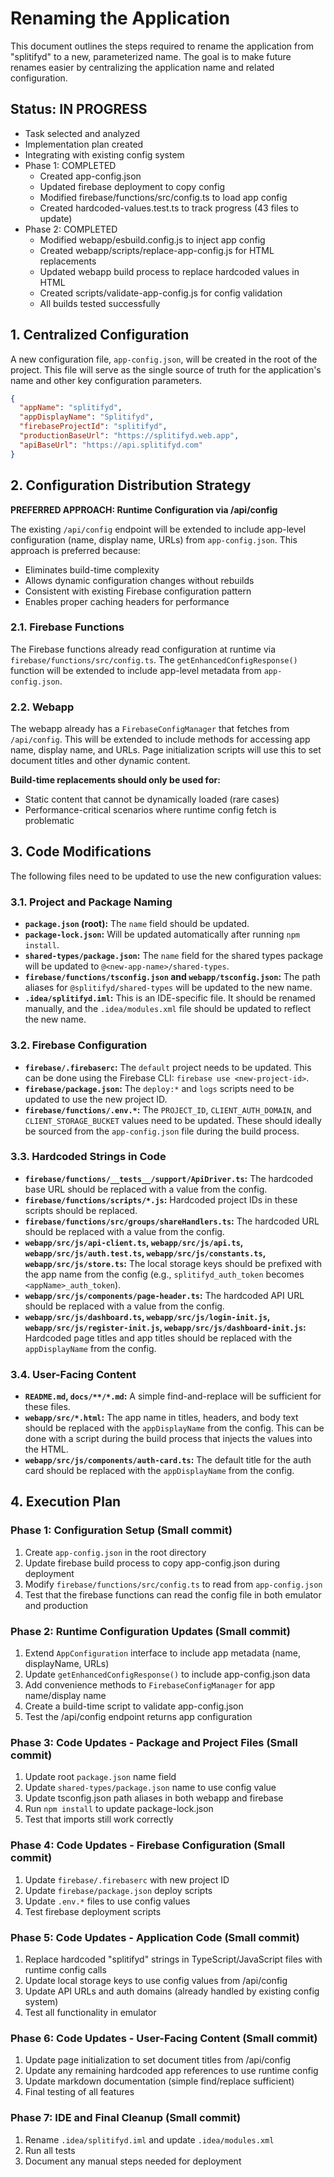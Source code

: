 # Renaming the Application

This document outlines the steps required to rename the application from "splitifyd" to a new, parameterized name. The goal is to make future renames easier by centralizing the application name and related configuration.

## Status: IN PROGRESS
- Task selected and analyzed
- Implementation plan created
- Integrating with existing config system
- Phase 1: COMPLETED
  - Created app-config.json
  - Updated firebase deployment to copy config
  - Modified firebase/functions/src/config.ts to load app config
  - Created hardcoded-values.test.ts to track progress (43 files to update)
- Phase 2: COMPLETED
  - Modified webapp/esbuild.config.js to inject app config
  - Created webapp/scripts/replace-app-config.js for HTML replacements
  - Updated webapp build process to replace hardcoded values in HTML
  - Created scripts/validate-app-config.js for config validation
  - All builds tested successfully

## 1. Centralized Configuration

A new configuration file, `app-config.json`, will be created in the root of the project. This file will serve as the single source of truth for the application's name and other key configuration parameters.

```json
{
  "appName": "splitifyd",
  "appDisplayName": "Splitifyd",
  "firebaseProjectId": "splitifyd",
  "productionBaseUrl": "https://splitifyd.web.app",
  "apiBaseUrl": "https://api.splitifyd.com"
}
```

## 2. Configuration Distribution Strategy

**PREFERRED APPROACH: Runtime Configuration via /api/config**

The existing `/api/config` endpoint will be extended to include app-level configuration (name, display name, URLs) from `app-config.json`. This approach is preferred because:
- Eliminates build-time complexity
- Allows dynamic configuration changes without rebuilds
- Consistent with existing Firebase configuration pattern
- Enables proper caching headers for performance

### 2.1. Firebase Functions

The Firebase functions already read configuration at runtime via `firebase/functions/src/config.ts`. The `getEnhancedConfigResponse()` function will be extended to include app-level metadata from `app-config.json`.

### 2.2. Webapp

The webapp already has a `FirebaseConfigManager` that fetches from `/api/config`. This will be extended to include methods for accessing app name, display name, and URLs. Page initialization scripts will use this to set document titles and other dynamic content.

**Build-time replacements should only be used for:**
- Static content that cannot be dynamically loaded (rare cases)
- Performance-critical scenarios where runtime config fetch is problematic

## 3. Code Modifications

The following files need to be updated to use the new configuration values:

### 3.1. Project and Package Naming

- **`package.json` (root):** The `name` field should be updated.
- **`package-lock.json`:** Will be updated automatically after running `npm install`.
- **`shared-types/package.json`:** The `name` field for the shared types package will be updated to `@<new-app-name>/shared-types`.
- **`firebase/functions/tsconfig.json` and `webapp/tsconfig.json`:** The path aliases for `@splitifyd/shared-types` will be updated to the new name.
- **`.idea/splitifyd.iml`:** This is an IDE-specific file. It should be renamed manually, and the `.idea/modules.xml` file should be updated to reflect the new name.

### 3.2. Firebase Configuration

- **`firebase/.firebaserc`:** The `default` project needs to be updated. This can be done using the Firebase CLI: `firebase use <new-project-id>`.
- **`firebase/package.json`:** The `deploy:*` and `logs` scripts need to be updated to use the new project ID.
- **`firebase/functions/.env.*`:** The `PROJECT_ID`, `CLIENT_AUTH_DOMAIN`, and `CLIENT_STORAGE_BUCKET` values need to be updated. These should ideally be sourced from the `app-config.json` file during the build process.

### 3.3. Hardcoded Strings in Code

- **`firebase/functions/__tests__/support/ApiDriver.ts`:** The hardcoded base URL should be replaced with a value from the config.
- **`firebase/functions/scripts/*.js`:** Hardcoded project IDs in these scripts should be replaced.
- **`firebase/functions/src/groups/shareHandlers.ts`:** The hardcoded URL should be replaced with a value from the config.
- **`webapp/src/js/api-client.ts`, `webapp/src/js/api.ts`, `webapp/src/js/auth.test.ts`, `webapp/src/js/constants.ts`, `webapp/src/js/store.ts`:** The local storage keys should be prefixed with the app name from the config (e.g., `splitifyd_auth_token` becomes `<appName>_auth_token`).
- **`webapp/src/js/components/page-header.ts`:** The hardcoded API URL should be replaced with a value from the config.
- **`webapp/src/js/dashboard.ts`, `webapp/src/js/login-init.js`, `webapp/src/js/register-init.js`, `webapp/src/js/dashboard-init.js`:** Hardcoded page titles and app titles should be replaced with the `appDisplayName` from the config.

### 3.4. User-Facing Content

- **`README.md`, `docs/**/*.md`:** A simple find-and-replace will be sufficient for these files.
- **`webapp/src/*.html`:** The app name in titles, headers, and body text should be replaced with the `appDisplayName` from the config. This can be done with a script during the build process that injects the values into the HTML.
- **`webapp/src/js/components/auth-card.ts`:** The default title for the auth card should be replaced with the `appDisplayName` from the config.

## 4. Execution Plan

### Phase 1: Configuration Setup (Small commit)
1. Create `app-config.json` in the root directory
2. Update firebase build process to copy app-config.json during deployment
3. Modify `firebase/functions/src/config.ts` to read from `app-config.json`
4. Test that the firebase functions can read the config file in both emulator and production

### Phase 2: Runtime Configuration Updates (Small commit)  
1. Extend `AppConfiguration` interface to include app metadata (name, displayName, URLs)
2. Update `getEnhancedConfigResponse()` to include app-config.json data 
3. Add convenience methods to `FirebaseConfigManager` for app name/display name
4. Create a build-time script to validate app-config.json
5. Test the /api/config endpoint returns app configuration

### Phase 3: Code Updates - Package and Project Files (Small commit)
1. Update root `package.json` name field
2. Update `shared-types/package.json` name to use config value
3. Update tsconfig.json path aliases in both webapp and firebase
4. Run `npm install` to update package-lock.json
5. Test that imports still work correctly

### Phase 4: Code Updates - Firebase Configuration (Small commit)
1. Update `firebase/.firebaserc` with new project ID
2. Update `firebase/package.json` deploy scripts
3. Update `.env.*` files to use config values
4. Test firebase deployment scripts

### Phase 5: Code Updates - Application Code (Small commit)
1. Replace hardcoded "splitifyd" strings in TypeScript/JavaScript files with runtime config calls
2. Update local storage keys to use config values from /api/config
3. Update API URLs and auth domains (already handled by existing config system)
4. Test all functionality in emulator

### Phase 6: Code Updates - User-Facing Content (Small commit)
1. Update page initialization to set document titles from /api/config
2. Update any remaining hardcoded app references to use runtime config
3. Update markdown documentation (simple find/replace sufficient)
4. Final testing of all features

### Phase 7: IDE and Final Cleanup (Small commit)
1. Rename `.idea/splitifyd.iml` and update `.idea/modules.xml`
2. Run all tests
3. Document any manual steps needed for deployment
